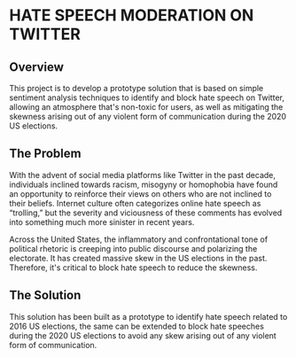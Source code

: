# HATE SPEECH MODERATION ON TWITTER

## Overview 
This project is to develop a prototype solution that is based on simple sentiment analysis techniques to identify and block hate speech on Twitter, allowing an atmosphere that's non-toxic for users, as well as mitigating the skewness arising out of any violent form of communication during the 2020 US elections. 

## The Problem
With the advent of social media platforms like Twitter in the past decade, individuals inclined towards racism, misogyny or homophobia have found an opportunity to reinforce their views on others who are not inclined to their beliefs. Internet culture often categorizes online hate speech as “trolling,” but the severity and viciousness of these comments has evolved into something much more sinister in recent years.

Across the United States, the inflammatory and confrontational tone of political rhetoric is creeping into public discourse and polarizing the electorate. It has created massive skew in the US elections in the past. Therefore, it's critical to block hate speech to reduce the skewness. 

## The Solution
This solution has been built as a prototype to identify hate speech related to 2016 US elections, the same can be extended to block hate speeches during the 2020 US elections to avoid any skew arising out of any violent form of communication.
